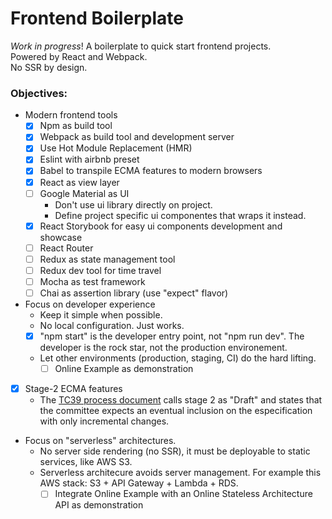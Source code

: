 # Frontend Boilerplate
_Work in progress_!
A boilerplate to quick start frontend projects.  
Powered by React and Webpack.  
No SSR by design.

### Objectives:

- Modern frontend tools
  - [x] Npm as build tool
  - [x] Webpack as build tool and development server
  - [x] Use Hot Module Replacement (HMR)
  - [x] Eslint with airbnb preset
  - [x] Babel to transpile ECMA features to modern browsers
  - [x] React as view layer
  - [ ] Google Material as UI
    - Don't use ui library directly on project.
    - Define project specific ui componentes that wraps it instead.
  - [x] React Storybook for easy ui components development and showcase
  - [ ] React Router
  - [ ] Redux as state management tool
  - [ ] Redux dev tool for time travel
  - [ ] Mocha as test framework
  - [ ] Chai as assertion library (use "expect" flavor)
- Focus on developer experience
  - Keep it simple when possible.
  - No local configuration. Just works.
  - [x] "npm start" is the developer entry point, not "npm run dev". The developer is the rock star, not the production environement.
  - Let other environments (production, staging, CI) do the hard lifting.
    - [ ] Online Example as demonstration
- [x] Stage-2 ECMA features
  - The [TC39 process document](https://tc39.github.io/process-document/) calls stage 2 as "Draft" and states that the committee expects an eventual inclusion on the especification with only incremental changes.
- Focus on "serverless" architectures.
  - No server side rendering (no SSR), it must be deployable to static services, like AWS S3.
  - Serverless architecure avoids server management. For example this AWS stack: S3 + API Gateway + Lambda + RDS.
    - [ ] Integrate Online Example with an Online Stateless Architecture API as demonstration
